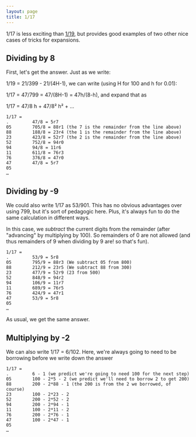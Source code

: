 ```yaml
---
layout: page
title: 1/17
---
```


1/17 is less exciting than [1/19](19.md), but provides good examples of two other nice cases of tricks for expansions.

## Dividing by 8

First, let's get the answer. Just as we write:

1/19 = 21/399 - 21/(4H-1), we can write (using H for 100 and h for 0.01):

1/17 = 47/799 = 47/(8H-1) = 47h/(8-h), and expand that as 


1/17 = 47/8 h + 47/8² h² + …

```
1/17 = 
.         47/8 = 5r7
05        705/8 = 88r1 (the 7 is the remainder from the line above)
88        188/8 = 23r4 (the 1 is the remainder from the line above)
23        423/8 = 52r7 (the 2 is the remainder from the line above)
52        752/8 = 94r0
94        94/8 = 11r6
11        611/8 = 76r3
76        376/8 = 47r0
47        47/8 = 5r7
05
…
```

## Dividing by -9

We could also write 1/17 as 53/901. This has no obvious advantages over using 799, but it's sort of pedagogic here. Plus, it's always fun to do the same calculation in different ways.

In this case, we _subtract_ the current digits from the remainder (after "advancing" by multiplying by 100). So remainders of 0 are not allowed (and thus remainders of 9 when dividing by 9 are! so that's fun).

```
1/17 = 
.         53/9 = 5r8
05        795/9 = 88r3 (We subtract 05 from 800)
88        212/9 = 23r5 (We subtract 88 from 300)
23        477/9 = 52r9 (23 from 500)
52        848/9 = 94r2
94        106/9 = 11r7
11        689/9 = 76r5
76        424/9 = 47r1
47        53/9 = 5r8
05			
…
```

As usual, we get the same answer.

## Multiplying by -2

We can also write 1/17 = 6/102. Here, we're always going to need to be borrowing before we write down the answer

```
1/17 = 
.         6 - 1 (we predict we're going to need 100 for the next step)
05        100 - 2*5 - 2 (we predict we'll need to borrow 2 to get 200)
88        200 - 2*88 - 1 (the 200 is from the 2 we borrowed, of course)
23        100 - 2*23 - 2
52        200 - 2*52 - 2
94        200 - 2*94 - 1
11        100 - 2*11 - 2
76        200 - 2*76 - 1
47        100 - 2*47 - 1
05
…
```

